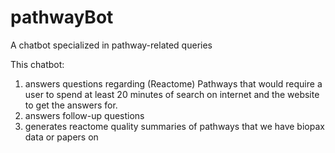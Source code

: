 # pathwayBot
A chatbot specialized in pathway-related queries

This chatbot:
1. answers questions regarding (Reactome) Pathways that would require a user to spend at least 20 minutes of search on internet and the website to get the answers for.
2. answers follow-up questions
3. generates reactome quality summaries of pathways that we have biopax data or papers on

